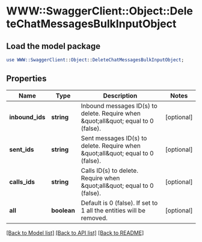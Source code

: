 # WWW::SwaggerClient::Object::DeleteChatMessagesBulkInputObject

## Load the model package
```perl
use WWW::SwaggerClient::Object::DeleteChatMessagesBulkInputObject;
```

## Properties
Name | Type | Description | Notes
------------ | ------------- | ------------- | -------------
**inbound_ids** | **string** | Inbound messages ID(s) to delete. Require when \&quot;all\&quot; equal to 0 (false). | [optional] 
**sent_ids** | **string** | Sent messages ID(s) to delete. Require when \&quot;all\&quot; equal to 0 (false). | [optional] 
**calls_ids** | **string** | Calls ID(s) to delete. Require when \&quot;all\&quot; equal to 0 (false). | [optional] 
**all** | **boolean** | Default is 0 (false). If set to 1 all the entities will be removed. | [optional] 

[[Back to Model list]](../README.md#documentation-for-models) [[Back to API list]](../README.md#documentation-for-api-endpoints) [[Back to README]](../README.md)


